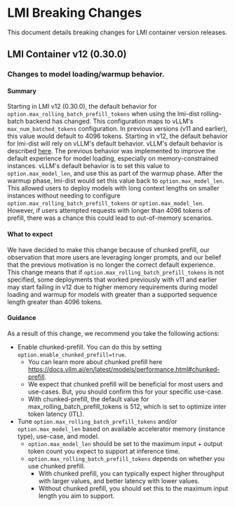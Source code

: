 # LMI Breaking Changes

This document details breaking changes for LMI container version releases.

## LMI Container v12 (0.30.0)

### Changes to model loading/warmup behavior.

#### Summary
Starting in LMI v12 (0.30.0), the default behavior for `option.max_rolling_batch_prefill_tokens` when using the lmi-dist 
rolling-batch backend has changed.
This configuration maps to vLLM's `max_num_batched_tokens` configuration.
In previous versions (v11 and earlier), this value would default to 4096 tokens.
Starting in v12, the default behavior for lmi-dist will rely on vLLM's default behavior.
vLLM's default behavior is described [here](https://github.com/vllm-project/vllm/blob/9cc373f39036af789fb1ffc1e06b23766996d3f4/vllm/config.py#L959C9-L988).
The previous behavior was implemented to improve the default experience for model loading, 
especially on memory-constrained instances. 
vLLM's default behavior is to set this value to `option.max_model_len`, and use this as part of the warmup phase. 
After the warmup phase, lmi-dist would set this value back to `option.max_model_len`.
This allowed users to deploy models with long context lengths on smaller instances without needing
to configure `option.max_rolling_batch_prefill_tokens` or `option.max_model_len`. 
However, if users attempted requests with longer than 4096 tokens of prefill, 
there was a chance this could lead to out-of-memory scenarios.

#### What to expect
We have decided to make this change because of chunked prefill, our observation that more users are leveraging longer prompts, 
and our belief that the previous motivation is no longer the correct default experience.
This change means that if `option.max_rolling_batch_prefill_tokens` is not specified, some deployments that worked previously
with v11 and earlier may start failing in v12 due to higher memory requirements during model loading and warmup 
for models with greater than a supported sequence length greater than 4096 tokens.

#### Guidance
As a result of this change, we recommend you take the following actions:

* Enable chunked-prefill. You can do this by setting `option.enable_chunked_prefill=true`.
  * You can learn more about chunked prefill here https://docs.vllm.ai/en/latest/models/performance.html#chunked-prefill.
  * We expect that chunked prefill will be beneficial for most users and use-cases. But, you should confirm this for your specific use-case.
  * With chunked-prefill, the default value for max_rolling_batch_prefill_tokens is 512, which is set to optimize inter token latency (ITL).
* Tune `option.max_rolling_batch_prefill_tokens` and/or `option.max_model_len` based on available accelerator memory (instance type), use-case, and model. 
  * `option.max_model_len` should be set to the maximum input + output token count you expect to support at inference time.
  * `option.max_rolling_batch_prefill_tokens` depends on whether you use chunked prefill.
    * With chunked prefill, you can typically expect higher throughput with larger values, and better latency with lower values.
    * Without chunked prefill, you should set this to the maximum input length you aim to support.
